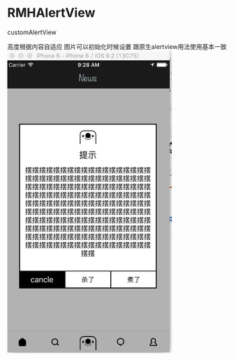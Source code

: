 # RMHAlertView
customAlertView

高度根据内容自适应
图片可以初始化时候设置 
跟原生alertview用法使用基本一致
 ![image](https://github.com/renmenghan/RMHAlertView/blob/master/85F7344D-7A50-413C-AF34-A3CAFCAE85BE.png)
